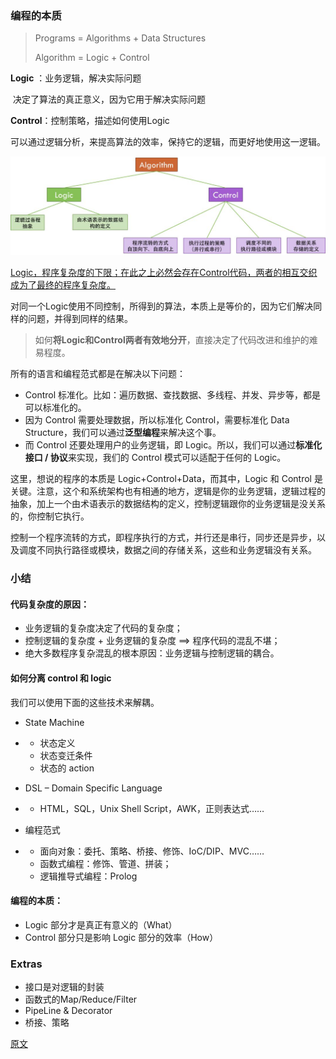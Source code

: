 ### 编程的本质

> Programs = Algorithms + Data Structures
>
> Algorithm = Logic + Control

**Logic** ：业务逻辑，解决实际问题

​	决定了算法的真正意义，因为它用于解决实际问题

**Control**：控制策略，描述如何使用Logic

​	可以通过逻辑分析，来提高算法的效率，保持它的逻辑，而更好地使用这一逻辑。

![](https://github.com/zy475459736/markdown-pics/blob/master/algorithm=logic+control.jpg?raw=true)

<u>Logic，程序复杂度的下限；在此之上必然会存在Control代码，两者的相互交织成为了最终的程序复杂度。</u>

对同一个Logic使用不同控制，所得到的算法，本质上是等价的，因为它们解决同样的问题，并得到同样的结果。

> 如何**将Logic和Control两者有效地分开**，直接决定了代码改进和维护的难易程度。



所有的语言和编程范式都是在解决以下问题：

- Control 标准化。比如：遍历数据、查找数据、多线程、并发、异步等，都是可以标准化的。
- 因为 Control 需要处理数据，所以标准化 Control，需要标准化 Data Structure，我们可以通过**泛型编程**来解决这个事。
- 而 Control 还要处理用户的业务逻辑，即 Logic。所以，我们可以通过**标准化接口 / 协议**来实现，我们的 Control 模式可以适配于任何的 Logic。

这里，想说的程序的本质是 Logic+Control+Data，而其中，Logic 和 Control 是关键。注意，这个和系统架构也有相通的地方，逻辑是你的业务逻辑，逻辑过程的抽象，加上一个由术语表示的数据结构的定义，控制逻辑跟你的业务逻辑是没关系的，你控制它执行。

控制一个程序流转的方式，即程序执行的方式，并行还是串行，同步还是异步，以及调度不同执行路径或模块，数据之间的存储关系，这些和业务逻辑没有关系。



### 小结

#### 代码复杂度的原因：

- 业务逻辑的复杂度决定了代码的复杂度；
- 控制逻辑的复杂度 + 业务逻辑的复杂度 ==> 程序代码的混乱不堪；
- 绝大多数程序复杂混乱的根本原因：业务逻辑与控制逻辑的耦合。

#### 如何分离 control 和 logic 

我们可以使用下面的这些技术来解耦。

- State Machine

- - 状态定义
  - 状态变迁条件
  - 状态的 action

- DSL – Domain Specific Language

- - HTML，SQL，Unix Shell Script，AWK，正则表达式……

- 编程范式

- - 面向对象：委托、策略、桥接、修饰、IoC/DIP、MVC……
  - 函数式编程：修饰、管道、拼装；
  - 逻辑推导式编程：Prolog

#### 编程的本质：

- Logic 部分才是真正有意义的（What）
- Control 部分只是影响 Logic 部分的效率（How）

### Extras

* 接口是对逻辑的封装
* 函数式的Map/Reduce/Filter
* PipeLine & Decorator
* 桥接、策略



[原文](https://mp.weixin.qq.com/s/3WKImtdg_rEd_R9eCjs6WA)